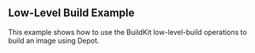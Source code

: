 ## Low-Level Build Example

This example shows how to use the BuildKit low-level-build operations to build an image using Depot.
